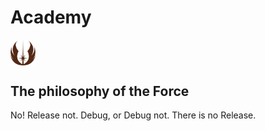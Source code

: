 # Academy
<div style="display: flex; align-items: center;">
    <img src="./resources/Jedi_symbol.svg" alt="Jedi" width="40" style="float: left;"/>
</div>

## The philosophy of the Force
No! Release not. Debug, or Debug not. There is no Release.
